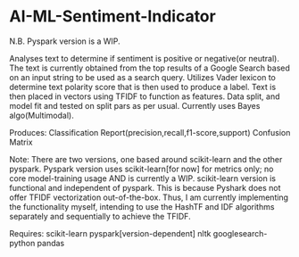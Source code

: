 # AI-ML-Sentiment-Indicator

N.B. Pyspark version is a WIP.

Analyses text to determine if sentiment is positive or negative(or neutral). The text is currently obtained from the top results of a Google Search based on an input string to be used as a search query.
Utilizes Vader lexicon to determine text polarity score that is then used to produce a label. Text is then placed in vectors using TFIDF to function as features. Data split, and model fit and tested on split pars as per usual. Currently uses Bayes algo(Multimodal).

Produces:
Classification Report(precision,recall,f1-score,support)
Confusion Matrix

Note: There are two versions, one based around scikit-learn and the other pyspark. Pyspark version uses scikit-learn[for now] for metrics only; no core model-training usage AND is currently a WIP. scikit-learn version is functional and independent of pyspark. This is because Pyshark does not offer TFIDF vectorization out-of-the-box. Thus, I am currently implementing the functionality myself, intending to use the HashTF and IDF algorithms separately and sequentially to achieve the TFIDF.

Requires:
scikit-learn
pyspark[version-dependent]
nltk
googlesearch-python
pandas

